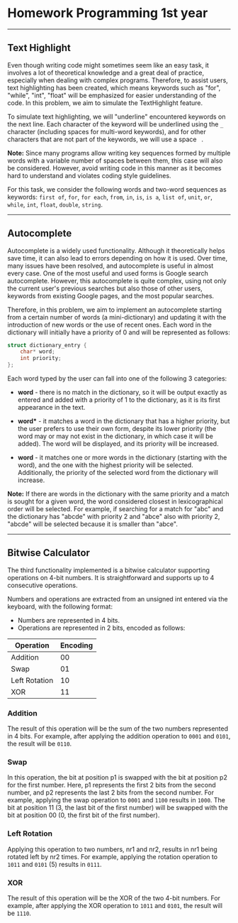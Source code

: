 # Homework Programming 1st year
---
## Text Highlight

Even though writing code might sometimes seem like an easy task, it involves a lot of theoretical knowledge and a great deal of practice, especially when dealing with complex programs. Therefore, to assist users, text highlighting has been created, which means keywords such as "for", "while", "int", "float" will be emphasized for easier understanding of the code. In this problem, we aim to simulate the TextHighlight feature.

To simulate text highlighting, we will "underline" encountered keywords on the next line. Each character of the keyword will be underlined using the `_` character (including spaces for multi-word keywords), and for other characters that are not part of the keywords, we will use a space ` `.

**Note:** Since many programs allow writing key sequences formed by multiple words with a variable number of spaces between them, this case will also be considered. However, avoid writing code in this manner as it becomes hard to understand and violates coding style guidelines.

For this task, we consider the following words and two-word sequences as keywords: `first of`, `for`, `for each`, `from`, `in`, `is`, `is a`, `list of`, `unit`, `or`, `while`, `int`, `float`, `double`, `string`.

---

## Autocomplete

Autocomplete is a widely used functionality. Although it theoretically helps save time, it can also lead to errors depending on how it is used. Over time, many issues have been resolved, and autocomplete is useful in almost every case. One of the most useful and used forms is Google search autocomplete. However, this autocomplete is quite complex, using not only the current user's previous searches but also those of other users, keywords from existing Google pages, and the most popular searches.

Therefore, in this problem, we aim to implement an autocomplete starting from a certain number of words (a mini-dictionary) and updating it with the introduction of new words or the use of recent ones. Each word in the dictionary will initially have a priority of 0 and will be represented as follows:

```c
struct dictionary_entry {
    char* word;
    int priority;
};
```

Each word typed by the user can fall into one of the following 3 categories:

- **word** - there is no match in the dictionary, so it will be output exactly as entered and added with a priority of 1 to the dictionary, as it is its first appearance in the text.

- **word\*** - it matches a word in the dictionary that has a higher priority, but the user prefers to use their own form, despite its lower priority (the word may or may not exist in the dictionary, in which case it will be added). The word will be displayed, and its priority will be increased.

- **word** - it matches one or more words in the dictionary (starting with the word), and the one with the highest priority will be selected. Additionally, the priority of the selected word from the dictionary will increase.

**Note:** If there are words in the dictionary with the same priority and a match is sought for a given word, the word considered closest in lexicographical order will be selected. For example, if searching for a match for "abc" and the dictionary has "abcde" with priority 2 and "abce" also with priority 2, "abcde" will be selected because it is smaller than "abce".

---

## Bitwise Calculator

The third functionality implemented is a bitwise calculator supporting operations on 4-bit numbers. It is straightforward and supports up to 4 consecutive operations.

Numbers and operations are extracted from an unsigned int entered via the keyboard, with the following format:

- Numbers are represented in 4 bits.
- Operations are represented in 2 bits, encoded as follows:

| Operation         | Encoding |
| ----------------- | -------- |
| Addition          | 00       |
| Swap              | 01       |
| Left Rotation     | 10       |
| XOR               | 11       |

### Addition

The result of this operation will be the sum of the two numbers represented in 4 bits. For example, after applying the addition operation to `0001` and `0101`, the result will be `0110`.

### Swap

In this operation, the bit at position p1 is swapped with the bit at position p2 for the first number. Here, p1 represents the first 2 bits from the second number, and p2 represents the last 2 bits from the second number. For example, applying the swap operation to `0001` and `1100` results in `1000`. The bit at position 11 (3, the last bit of the first number) will be swapped with the bit at position 00 (0, the first bit of the first number).

### Left Rotation

Applying this operation to two numbers, nr1 and nr2, results in nr1 being rotated left by nr2 times. For example, applying the rotation operation to `1011` and `0101` (5) results in `0111`.

### XOR

The result of this operation will be the XOR of the two 4-bit numbers. For example, after applying the XOR operation to `1011` and `0101`, the result will be `1110`.
